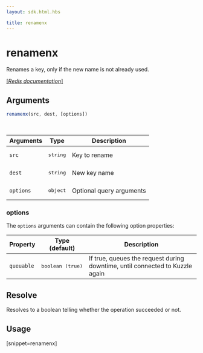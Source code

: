 ```yaml
---
layout: sdk.html.hbs

title: renamenx
---
```


# renamenx

Renames a key, only if the new name is not already used.

[[_Redis documentation_]](https://redis.io/commands/renamenx)

## Arguments

```js
renamenx(src, dest, [options])
```

<br/>

| Arguments    | Type    | Description |
|--------------|---------|-------------|
| `src` | <pre>string</pre> | Key to rename |
| `dest` | <pre>string</pre> | New key name |
| ``options`` | <pre>object</pre> | Optional query arguments |

### options

The `options` arguments can contain the following option properties:

| Property   | Type (default)   | Description                       |
| ---------- | ------- | --------------------------------- |
| `queuable` | <pre>boolean (true)</pre> | If true, queues the request during downtime, until connected to Kuzzle again |

## Resolve

Resolves to a boolean telling whether the operation succeeded or not.

## Usage

[snippet=renamenx]
